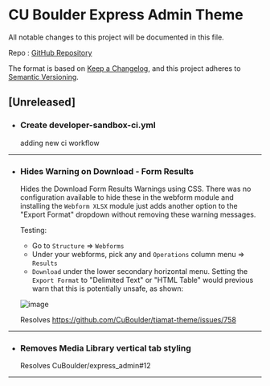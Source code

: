 # CU Boulder Express Admin Theme

All notable changes to this project will be documented in this file.

Repo : [GitHub Repository](https://github.com/CuBoulder/express_admin)

The format is based on [Keep a Changelog](https://keepachangelog.com/en/1.0.0/),
and this project adheres to [Semantic Versioning](https://semver.org/spec/v2.0.0.html).

## [Unreleased]

- ### Create developer-sandbox-ci.yml
  adding new ci workflow
---

- ### Hides Warning on Download - Form Results
  Hides the Download Form Results Warnings using CSS. There was no configuration available to hide these in the webform module and installing the `Webform XLSX` module just adds another option to the "Export Format" dropdown without removing these warning messages.
  
  Testing: 
  
  - Go to `Structure` => `Webforms` 
  - Under your webforms, pick any and `Operations` column menu => `Results`
  - `Download` under the lower secondary horizontal menu. Setting the `Export Format` to "Delimited Text" or "HTML Table" would previous warn that this is potentially unsafe, as shown:
  
  ![image](https://github.com/CuBoulder/express_admin/assets/85851903/89d1b793-e697-42c7-b359-5011464c6cf8)
  
  
  Resolves https://github.com/CuBoulder/tiamat-theme/issues/758
---

- ### Removes Media Library vertical tab styling
  Resolves CuBoulder/express_admin#12
---
